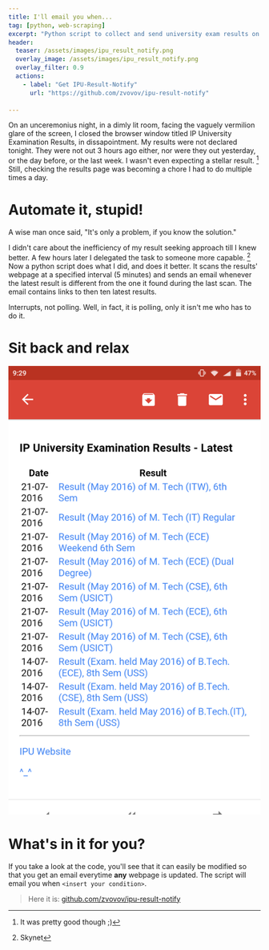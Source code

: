 ```yaml
---
title: I'll email you when...
tag: [python, web-scraping]
excerpt: "Python script to collect and send university exam results on email"
header:
  teaser: /assets/images/ipu_result_notify.png
  overlay_image: /assets/images/ipu_result_notify.png
  overlay_filter: 0.9
  actions:
    - label: "Get IPU-Result-Notify"
      url: "https://github.com/zvovov/ipu-result-notify"

---
```


On an unceremonius night, in a dimly lit room, facing the vaguely vermilion glare of the screen, I closed the browser window titled IP University Examination Results, in dissapointment. My results were not declared tonight. They were not out 3 hours ago either, nor were they out yesterday, or the day before, or the last week. I wasn't even expecting a stellar result. [^1] Still, checking the results page was becoming a chore I had to do multiple times a day.

# Automate it, stupid!

A wise man once said, "It's only a problem, if you know the solution." 

I didn't care about the inefficiency of my result seeking approach till I knew better. A few hours later I delegated the task to someone more capable. [^2] Now a python script does what I did, and does it better. It scans the results' webpage at a specified interval (5 minutes) and sends an email whenever the latest result is different from the one it found during the last scan. The email contains links to then ten latest results.

Interrupts, not polling. Well, in fact, it is polling, only it isn't me who has to do it.

# Sit back and relax

![Email from IPU Result Notify](/assets/images/ipu_result_notify.png "Email from IPU Result Notify")

# What's in it for you?

If you take a look at the code, you'll see that it can easily be modified so that you get an email everytime **any** webpage is updated. The script will email you when ```<insert your condition>```.

> Here it is:
> [github.com/zvovov/ipu-result-notify](https://github.com/zvovov/ipu-result-notify)

[^1]: It was pretty good though ;)
[^2]: Skynet
